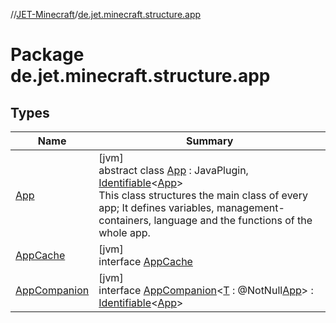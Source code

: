 //[JET-Minecraft](../../index.md)/[de.jet.minecraft.structure.app](index.md)

# Package de.jet.minecraft.structure.app

## Types

| Name | Summary |
|---|---|
| [App](-app/index.md) | [jvm]<br>abstract class [App](-app/index.md) : JavaPlugin, [Identifiable](../../../JET-Native/-j-e-t--native/de.jet.library.tool.smart.identification/-identifiable/index.md)&lt;[App](-app/index.md)&gt; <br>This class structures the main class of every app; It defines variables, management-containers, language and the functions of the whole app. |
| [AppCache](-app-cache/index.md) | [jvm]<br>interface [AppCache](-app-cache/index.md) |
| [AppCompanion](-app-companion/index.md) | [jvm]<br>interface [AppCompanion](-app-companion/index.md)&lt;[T](-app-companion/index.md) : @NotNull[App](-app/index.md)&gt; : [Identifiable](../../../JET-Native/-j-e-t--native/de.jet.library.tool.smart.identification/-identifiable/index.md)&lt;[App](-app/index.md)&gt; |
